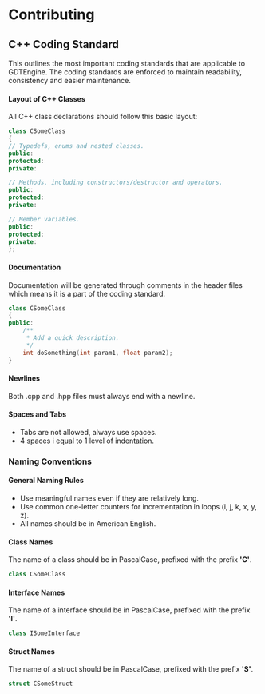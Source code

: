 # Contributing

## C++ Coding Standard

This outlines the most important coding standards that are applicable to GDTEngine. The coding standards are enforced to maintain readability, consistency and easier maintenance.

#### Layout of C++ Classes
All C++ class declarations should follow this basic layout:
```cpp
class CSomeClass
{
// Typedefs, enums and nested classes.
public:
protected:
private:

// Methods, including constructors/destructor and operators.
public:
protected:
private:

// Member variables.
public:
protected:
private:
};
```

#### Documentation
Documentation will be generated through comments in the header files which means it is a part of the coding standard.
```cpp
class CSomeClass
{
public:
    /**
     * Add a quick description. 
     */
    int doSomething(int param1, float param2);       
}
```

#### Newlines
Both .cpp and .hpp files must always end with a newline.

#### Spaces and Tabs
* Tabs are not allowed, always use spaces.
* 4 spaces i equal to 1 level of indentation.

### Naming Conventions

#### General Naming Rules
* Use meaningful names even if they are relatively long.
* Use common one-letter counters for incrementation in loops (i, j, k, x, y, z).
* All names should be in American English.

#### Class Names
The name of a class should be in PascalCase, prefixed with the prefix **'C'**.

```cpp
class CSomeClass
```

#### Interface Names
The name of a interface should be in PascalCase, prefixed with the prefix **'I'**.

```cpp
class ISomeInterface
```

#### Struct Names
The name of a struct should be in PascalCase, prefixed with the prefix **'S'**.

```cpp
struct CSomeStruct
```
